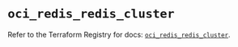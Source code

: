 # `oci_redis_redis_cluster`

Refer to the Terraform Registry for docs: [`oci_redis_redis_cluster`](https://registry.terraform.io/providers/hashicorp/oci/7.19.0/docs/resources/redis_redis_cluster).

